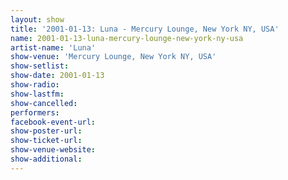 ```yaml
---
layout: show
title: '2001-01-13: Luna - Mercury Lounge, New York NY, USA'
name: 2001-01-13-luna-mercury-lounge-new-york-ny-usa
artist-name: 'Luna'
show-venue: 'Mercury Lounge, New York NY, USA'
show-setlist: 
show-date: 2001-01-13
show-radio: 
show-lastfm: 
show-cancelled: 
performers: 
facebook-event-url: 
show-poster-url: 
show-ticket-url: 
show-venue-website: 
show-additional: 
---
```


